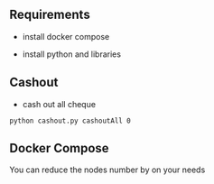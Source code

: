 ## Requirements
- install docker compose

- install python and libraries


## Cashout
- cash out all cheque

``` python cashout.py cashoutAll 0 ```


## Docker Compose 
You can reduce the nodes number by on your needs
